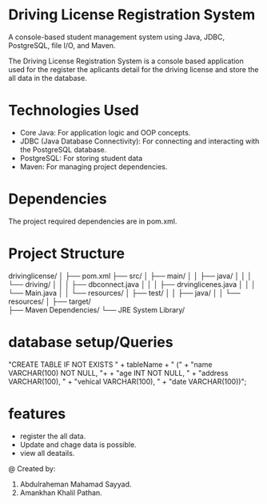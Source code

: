 # Driving License Registration System
A console-based student management system using Java, JDBC, PostgreSQL, file I/O, and Maven.


The Driving License Registration System is a console based application used for the register the aplicants detail for the driving license and store the all data in the database.

# Technologies Used
* Core Java: For application logic and OOP concepts.
* JDBC (Java Database Connectivity): For connecting and interacting with the PostgreSQL database.
* PostgreSQL: For storing student data
* Maven: For managing project dependencies.

# Dependencies

The project required  dependencies are in pom.xml.

# Project Structure
drivinglicense/
│
├── pom.xml
├── src/
│   ├── main/
│   │   ├── java/
│   │   │   └── driving/
│   │   │       ├── dbconnect.java
│   │   │       ├── drvinglicenes.java
│   │   │       └── Main.java
│   │   └── resources/
│   ├── test/
│   │   ├── java/
│   │   └── resources/
│
├── target/                
├── Maven Dependencies/
└── JRE System Library/



# database setup/Queries

   "CREATE TABLE IF NOT EXISTS " + tableName + " ("
    + "name VARCHAR(100) NOT NULL, "+
    +  "age INT NOT NULL, "
    + "address VARCHAR(100), "
    + "vehical VARCHAR(100), "
    + "date VARCHAR(100))";

# features
* register the all data.
* Update and chage data is possible.
* view all deatails.

@ Created by:
1. Abdulraheman Mahamad Sayyad.
2. Amankhan Khalil Pathan.
